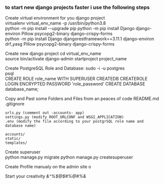 
### to start new django projects faster i use the following steps  


Create virtual environment for you django project  
    virtualenv virtual_env_name -p /usr/bin/python3.8  
    python -m pip install --upgrade pip 
    python -m pip install Django django-environ Pillow psycopg2-binary django-crispy-forms  
    python -m pip install Django djangorestframework==3.11.1 django-environ drf_yasg Pillow psycopg2-binary django-crispy-forms 
 
Create new django project 
    cd virtual_env_name  
    source bin/activate 
    django-admin startproject project_name 
 
Create PostgreSQL Role and Database: 
    sudo -i -u postgres  
    psql  
    CREATE ROLE role_name WITH SUPERUSER CREATEDB CREATEROLE LOGIN ENCRYPTED PASSWORD 'role_password' 
    CREATE DATABASE database_name; 
 
Copy and Past some Folders and Files from an peaces of code 
    README.md 
    .gitignore 
 
    urls.py (comment out -accounts- app) 
    settings.py (modify ROOT_URLCONF and WSGI_APPLICATION) 
    .env (modify the file according to your postgrSQL role name and database name) 
 
    accounts/ 
    static/ 
    templates/ 
 
Create superuser  
    python manage.py migrate 
    python manage.py createsuperuser 
 
Create Profile manualy on the admin site 
    o 
 
Start your creativity *&^%$@\$#%@#%&* 
 
